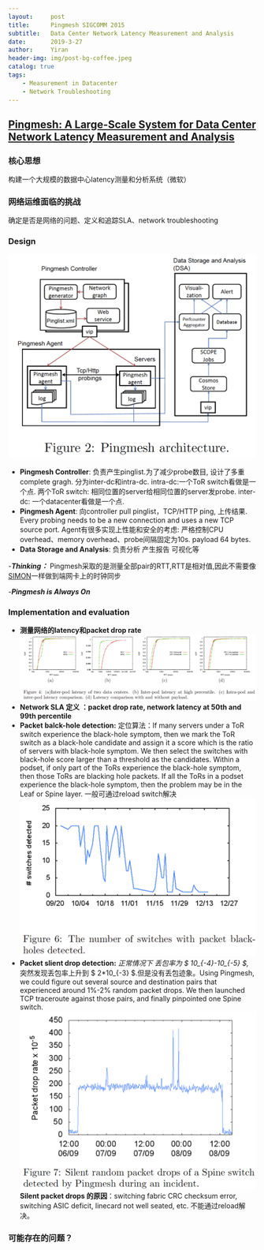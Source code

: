 ```yaml
---
layout:     post
title:      Pingmesh SIGCOMM 2015
subtitle:   Data Center Network Latency Measurement and Analysis
date:       2019-3-27
author:     Yiran
header-img: img/post-bg-coffee.jpeg
catalog: true
tags:
    - Measurement in Datacenter
    - Network Troubleshooting
---
```

<script type="text/javascript" src="http://cdn.mathjax.org/mathjax/latest/MathJax.js?config=default"></script>
## [Pingmesh: A Large-Scale System for Data Center Network Latency Measurement and Analysis](https://conferences.sigcomm.org/sigcomm/2015/pdf/papers/p139.pdf)

### 核心思想

构建一个大规模的数据中心latency测量和分析系统（微软）

### 网络运维面临的挑战

确定是否是网络的问题、定义和追踪SLA、network troubleshooting


### Design
![](/img/post-pingmesh-1.png)
- **Pingmesh Controller**: 负责产生pinglist.为了减少probe数目, 设计了多重complete gragh. 分为inter-dc和intra-dc. intra-dc:一个ToR switch看做是一个点. 两个ToR switch: 相同位置的server给相同位置的server发probe. inter-dc:  一个datacenter看做是一个点.
- **Pingmesh Agent**: 向controller pull pinglist，TCP/HTTP ping, 上传结果. Every probing needs to be a new connection and uses a new TCP source port. Agent有很多实现上性能和安全的考虑: 严格控制CPU overhead、memory overhead、probe间隔固定为10s. payload 64 bytes.
- **Data Storage and Analysis**: 负责分析 产生报告 可视化等

-***Thinking：***  Pingmesh采取的是测量全部pair的RTT,RTT是相对值,因此不需要像[SIMON](https://yi-ran.github.io/2019/03/27/SIMON-NSDI-2019/)一样做到端网卡上的时钟同步

-***Pingmesh is Always On***


### Implementation and evaluation
- **测量网络的latency和packet drop rate**
   ![](/img/post-pingmesh-2.png)
- **Network SLA 定义 ：packet drop rate, network latency at 50th and 99th percentile**
- **Packet balck-hole detection:** 定位算法：If many servers under a ToR switch experience the black-hole symptom, then we mark the ToR switch as a black-hole candidate and assign it a score which is the ratio of servers with black-hole symptom. We then select the switches with black-hole score larger than a threshold as the candidates. Within a podset, if only part of the ToRs experience the black-hole symptom, then those ToRs are blacking hole packets. If all the ToRs in a podset experience the black-hole symptom, then the problem may be in the Leaf or Spine layer. 一般可通过reload switch解决
   ![](/img/post-pingmesh-3.png)
- **Packet slient drop detection:** *正常情况下 丢包率为 $ 10_{-4}-10_{-5} $,* 突然发现丢包率上升到 $ 2\*10_{-3} $.但是没有丢包迹象。Using Pingmesh, we could figure out several source and destination pairs that experienced around 1%-2% random packet drops. We then launched TCP traceroute against those pairs, and finally pinpointed one Spine switch.
   ![](/img/post-pingmesh-4.png) 
   **Silent packet drops 的原因**：switching fabric CRC checksum error, switching ASIC deficit, linecard not well seated, etc. 不能通过reload解决。

### 可能存在的问题？

